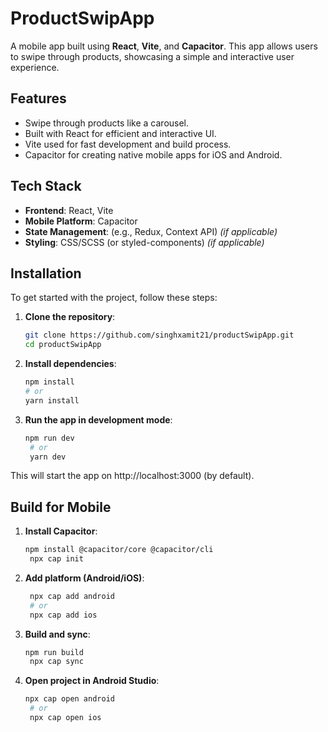 # ProductSwipApp

A mobile app built using **React**, **Vite**, and **Capacitor**. This app allows users to swipe through products, showcasing a simple and interactive user experience.

## Features
- Swipe through products like a carousel.
- Built with React for efficient and interactive UI.
- Vite used for fast development and build process.
- Capacitor for creating native mobile apps for iOS and Android.

## Tech Stack
- **Frontend**: React, Vite
- **Mobile Platform**: Capacitor
- **State Management**: (e.g., Redux, Context API) *(if applicable)*
- **Styling**: CSS/SCSS (or styled-components) *(if applicable)*

## Installation

To get started with the project, follow these steps:

1. **Clone the repository**:

   ```bash
   git clone https://github.com/singhxamit21/productSwipApp.git
   cd productSwipApp

2. **Install dependencies**:

   ```bash
   npm install
   # or
   yarn install

3. **Run the app in development mode**:

   ```bash
   npm run dev
    # or
    yarn dev
  This will start the app on http://localhost:3000 (by default).

  ## Build for Mobile

1. **Install Capacitor**:

   ```bash
   npm install @capacitor/core @capacitor/cli
    npx cap init

2. **Add platform (Android/iOS)**:

   ```bash
    npx cap add android
    # or
    npx cap add ios
   
3. **Build and sync**:

   ```bash
   npm run build
    npx cap sync

3. **Open project in Android Studio**:

   ```bash
   npx cap open android
    # or
    npx cap open ios

